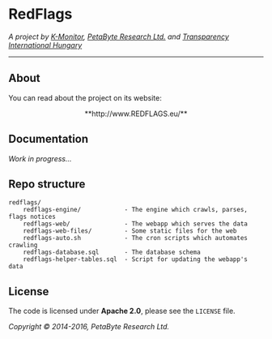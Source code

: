 <style>
@import url("https://cdnjs.cloudflare.com/ajax/libs/font-awesome/4.5.0/css/font-awesome.min.css");
</style>

# <i class="fa fa-flag" style="color:#DA2A46"></i> RedFlags

*A project by [K-Monitor](http://k-monitor.hu), [PetaByte Research Ltd.](http://petabyte-research.org) and [Transparency International Hungary](http://transparency.hu)*

---

## About

You can read about the project on its website:

<center>**http://www.REDFLAGS.eu/**</center>

## Documentation

*Work in progress...*

## Repo structure

```
redflags/
	redflags-engine/            - The engine which crawls, parses, flags notices
	redflags-web/               - The webapp which serves the data
	redflags-web-files/         - Some static files for the web
	redflags-auto.sh            - The cron scripts which automates crawling
	redflags-database.sql       - The database schema
	redflags-helper-tables.sql  - Script for updating the webapp's data
```

## License

The code is licensed under **Apache 2.0**, please see the `LICENSE` file.

*Copyright &copy; 2014-2016, PetaByte Research Ltd.*